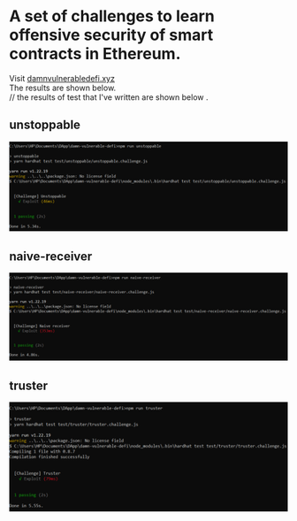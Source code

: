 # **A set of challenges to learn offensive security of smart contracts in Ethereum.**
Visit [damnvulnerabledefi.xyz](https://damnvulnerabledefi.xyz)  
The results are shown below.  
// the results of test that I've written are shown below .

## unstoppable
![](images/unstoppable.png)

## naive-receiver
![](images/naive-receiver.png)
 
## truster
![](images/truster.png)

